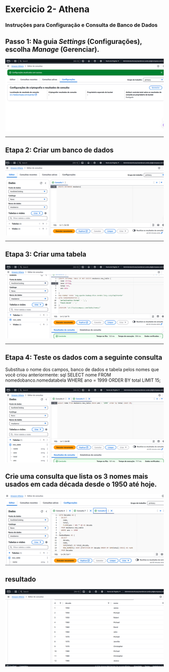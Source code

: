 
# Exercicio 2- Athena 

### Instruções para Configuração e Consulta de Banco de Dados

## Passo 1: Na guia *Settings* (Configurações), escolha *Manage* (Gerenciar).
![Imagem do passo 1](../exercicios/configuracao.png)

---

## Etapa 2: Criar um banco de dados
![Imagem da criação do banco de dados](../exercicios/meu_banco.png)

---

## Etapa 3: Criar uma tabela
![Imagem da criação da tabela](../exercicios/tabela_meu_banco.png)

---

## Etapa 4: Teste os dados com a seguinte consulta
Substitua o nome dos campos, banco de dados e tabela pelos nomes que você criou anteriormente:
sql
SELECT nome 
FROM nomedobanco.nomedatabela 
WHERE ano = 1999 
ORDER BY total 
LIMIT 15;

![teste de dados](../exercicios/teste_meu_banco.png)

## Crie uma consulta que lista os 3 nomes mais usados em cada década desde o 1950 até hoje.

![tabela de dados](../exercicios/1950.png)

## resultado

![tabela de dados](../exercicios/resultado_meu_banco.png)